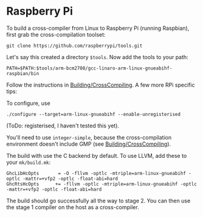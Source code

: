 # Raspberry Pi



To build a cross-compiler from Linux to Raspberry Pi (running Raspbian), first grab the cross-compilation toolset:


```wiki
git clone https://github.com/raspberrypi/tools.git
```


Let's say this created a directory `$tools`.  Now add the tools to your path:


```wiki
PATH=$PATH:$tools/arm-bcm2708/gcc-linaro-arm-linux-gnueabihf-raspbian/bin
```


Follow the instructions in [Building/CrossCompiling](building/cross-compiling).  A few more RPi specific tips:



To configure, use


```wiki
./configure --target=arm-linux-gnueabihf --enable-unregisterised
```


(ToDo: registerised, I haven't tested this yet).



You'll need to use `integer-simple`, because the cross-compilation environment doesn't include GMP (see [Building/CrossCompiling](building/cross-compiling)).



The build with use the C backend by default. To use LLVM, add these to your `mk/build.mk`:


```wiki
GhcLibHcOpts       = -O -fllvm -optlc -mtriple=arm-linux-gnueabihf -optlc -mattr=+vfp2 -optlc -float-abi=hard
GhcRtsHcOpts      += -fllvm -optlc -mtriple=arm-linux-gnueabihf -optlc -mattr=+vfp2 -optlc -float-abi=hard
```


The build should go successfully all the way to stage 2.  You can then use the stage 1 compiler on the host as a cross-compiler.


